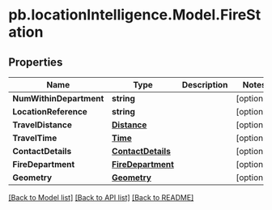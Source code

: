 # pb.locationIntelligence.Model.FireStation
## Properties

Name | Type | Description | Notes
------------ | ------------- | ------------- | -------------
**NumWithinDepartment** | **string** |  | [optional] 
**LocationReference** | **string** |  | [optional] 
**TravelDistance** | [**Distance**](Distance.md) |  | [optional] 
**TravelTime** | [**Time**](Time.md) |  | [optional] 
**ContactDetails** | [**ContactDetails**](ContactDetails.md) |  | [optional] 
**FireDepartment** | [**FireDepartment**](FireDepartment.md) |  | [optional] 
**Geometry** | [**Geometry**](Geometry.md) |  | [optional] 

[[Back to Model list]](../README.md#documentation-for-models) [[Back to API list]](../README.md#documentation-for-api-endpoints) [[Back to README]](../README.md)

